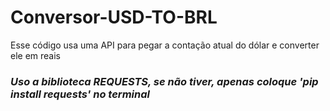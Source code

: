 # Conversor-USD-TO-BRL
Esse código usa uma API para pegar a contação atual do dólar e converter ele em reais


### *Uso a biblioteca REQUESTS, se não tiver, apenas coloque 'pip install requests' no terminal*
